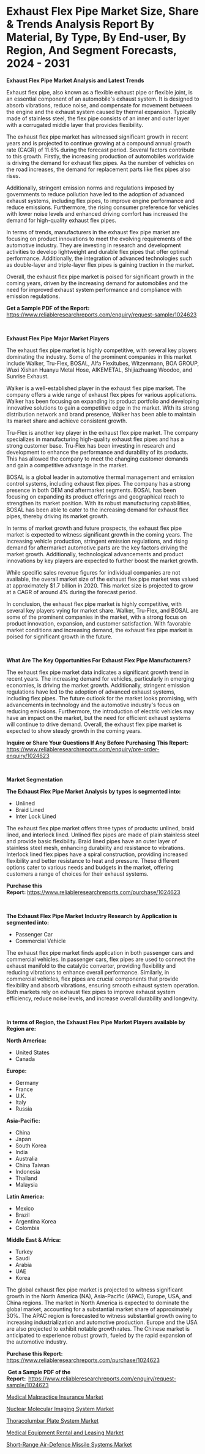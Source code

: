 <p><h1>Exhaust Flex Pipe Market Size, Share & Trends Analysis Report By Material, By Type, By End-user, By Region, And Segment Forecasts, 2024 - 2031</h1></p><p><strong>Exhaust Flex Pipe Market Analysis and Latest Trends</strong></p>
<p><p>Exhaust flex pipe, also known as a flexible exhaust pipe or flexible joint, is an essential component of an automobile's exhaust system. It is designed to absorb vibrations, reduce noise, and compensate for movement between the engine and the exhaust system caused by thermal expansion. Typically made of stainless steel, the flex pipe consists of an inner and outer layer with a corrugated middle layer that provides flexibility.</p><p>The exhaust flex pipe market has witnessed significant growth in recent years and is projected to continue growing at a compound annual growth rate (CAGR) of 11.6% during the forecast period. Several factors contribute to this growth. Firstly, the increasing production of automobiles worldwide is driving the demand for exhaust flex pipes. As the number of vehicles on the road increases, the demand for replacement parts like flex pipes also rises.</p><p>Additionally, stringent emission norms and regulations imposed by governments to reduce pollution have led to the adoption of advanced exhaust systems, including flex pipes, to improve engine performance and reduce emissions. Furthermore, the rising consumer preference for vehicles with lower noise levels and enhanced driving comfort has increased the demand for high-quality exhaust flex pipes.</p><p>In terms of trends, manufacturers in the exhaust flex pipe market are focusing on product innovations to meet the evolving requirements of the automotive industry. They are investing in research and development activities to develop lightweight and durable flex pipes that offer optimal performance. Additionally, the integration of advanced technologies such as double-layer and triple-layer flex pipes is gaining traction in the market.</p><p>Overall, the exhaust flex pipe market is poised for significant growth in the coming years, driven by the increasing demand for automobiles and the need for improved exhaust system performance and compliance with emission regulations.</p></p>
<p><strong>Get a Sample PDF of the Report:&nbsp;</strong> <a href="https://www.reliableresearchreports.com/enquiry/request-sample/1024623">https://www.reliableresearchreports.com/enquiry/request-sample/1024623</a></p>
<p>&nbsp;</p>
<p><strong>Exhaust Flex Pipe Major Market Players</strong></p>
<p><p>The exhaust flex pipe market is highly competitive, with several key players dominating the industry. Some of the prominent companies in this market include Walker, Tru-Flex, BOSAL, Alfa Flexitubes, Witzenmann, BOA GROUP, Wuxi Xishan Huanyu Metal Hose, AIKEMETAL, Shijiazhuang Woodoo, and Sunrise Exhaust.</p><p>Walker is a well-established player in the exhaust flex pipe market. The company offers a wide range of exhaust flex pipes for various applications. Walker has been focusing on expanding its product portfolio and developing innovative solutions to gain a competitive edge in the market. With its strong distribution network and brand presence, Walker has been able to maintain its market share and achieve consistent growth.</p><p>Tru-Flex is another key player in the exhaust flex pipe market. The company specializes in manufacturing high-quality exhaust flex pipes and has a strong customer base. Tru-Flex has been investing in research and development to enhance the performance and durability of its products. This has allowed the company to meet the changing customer demands and gain a competitive advantage in the market.</p><p>BOSAL is a global leader in automotive thermal management and emission control systems, including exhaust flex pipes. The company has a strong presence in both OEM and aftermarket segments. BOSAL has been focusing on expanding its product offerings and geographical reach to strengthen its market position. With its robust manufacturing capabilities, BOSAL has been able to cater to the increasing demand for exhaust flex pipes, thereby driving its market growth.</p><p>In terms of market growth and future prospects, the exhaust flex pipe market is expected to witness significant growth in the coming years. The increasing vehicle production, stringent emission regulations, and rising demand for aftermarket automotive parts are the key factors driving the market growth. Additionally, technological advancements and product innovations by key players are expected to further boost the market growth.</p><p>While specific sales revenue figures for individual companies are not available, the overall market size of the exhaust flex pipe market was valued at approximately $1.7 billion in 2020. This market size is projected to grow at a CAGR of around 4% during the forecast period.</p><p>In conclusion, the exhaust flex pipe market is highly competitive, with several key players vying for market share. Walker, Tru-Flex, and BOSAL are some of the prominent companies in the market, with a strong focus on product innovation, expansion, and customer satisfaction. With favorable market conditions and increasing demand, the exhaust flex pipe market is poised for significant growth in the future.</p></p>
<p>&nbsp;</p>
<p><strong>What Are The Key Opportunities For Exhaust Flex Pipe Manufacturers?</strong></p>
<p><p>The exhaust flex pipe market data indicates a significant growth trend in recent years. The increasing demand for vehicles, particularly in emerging economies, is driving the market growth. Additionally, stringent emission regulations have led to the adoption of advanced exhaust systems, including flex pipes. The future outlook for the market looks promising, with advancements in technology and the automotive industry's focus on reducing emissions. Furthermore, the introduction of electric vehicles may have an impact on the market, but the need for efficient exhaust systems will continue to drive demand. Overall, the exhaust flex pipe market is expected to show steady growth in the coming years.</p></p>
<p><strong>Inquire or Share Your Questions If Any Before Purchasing This Report:</strong> <a href="https://www.reliableresearchreports.com/enquiry/pre-order-enquiry/1024623">https://www.reliableresearchreports.com/enquiry/pre-order-enquiry/1024623</a></p>
<p>&nbsp;</p>
<p><strong>Market Segmentation</strong></p>
<p><strong>The Exhaust Flex Pipe Market Analysis by types is segmented into:</strong></p>
<p><ul><li>Unlined</li><li>Braid Lined</li><li>Inter Lock Lined</li></ul></p>
<p><p>The exhaust flex pipe market offers three types of products: unlined, braid lined, and interlock lined. Unlined flex pipes are made of plain stainless steel and provide basic flexibility. Braid lined pipes have an outer layer of stainless steel mesh, enhancing durability and resistance to vibrations. Interlock lined flex pipes have a spiral construction, providing increased flexibility and better resistance to heat and pressure. These different options cater to various needs and budgets in the market, offering customers a range of choices for their exhaust systems.</p></p>
<p><strong>Purchase this Report:&nbsp;</strong><a href="https://www.reliableresearchreports.com/purchase/1024623">https://www.reliableresearchreports.com/purchase/1024623</a></p>
<p>&nbsp;</p>
<p><strong>The Exhaust Flex Pipe Market Industry Research by Application is segmented into:</strong></p>
<p><ul><li>Passenger Car</li><li>Commercial Vehicle</li></ul></p>
<p><p>The exhaust flex pipe market finds application in both passenger cars and commercial vehicles. In passenger cars, flex pipes are used to connect the exhaust manifold to the catalytic converter, providing flexibility and reducing vibrations to enhance overall performance. Similarly, in commercial vehicles, flex pipes are crucial components that provide flexibility and absorb vibrations, ensuring smooth exhaust system operation. Both markets rely on exhaust flex pipes to improve exhaust system efficiency, reduce noise levels, and increase overall durability and longevity.</p></p>
<p>&nbsp;</p>
<p><strong>In terms of Region, the Exhaust Flex Pipe Market Players available by Region are:</strong></p>
<p>
    <p> <strong> North America: </strong>
        <ul>
            <li>United States</li>
            <li>Canada</li>
        </ul>
        </p> 
    <p> <strong> Europe: </strong>
        <ul>
            <li>Germany</li>
            <li>France</li>
            <li>U.K.</li>
            <li>Italy</li>
            <li>Russia</li>
        </ul>
        </p> 
    <p> <strong> Asia-Pacific: </strong>
        <ul>
            <li>China</li>
            <li>Japan</li>
            <li>South Korea</li>
            <li>India</li>
            <li>Australia</li>
            <li>China Taiwan</li>
            <li>Indonesia</li>
            <li>Thailand</li>
            <li>Malaysia</li>
        </ul>
        </p> 
    <p> <strong> Latin America: </strong>
        <ul>
            <li>Mexico</li>
            <li>Brazil</li>
            <li>Argentina Korea</li>
            <li>Colombia</li>
        </ul>
        </p> 
    <p> <strong> Middle East & Africa: </strong>
        <ul>
            <li>Turkey</li>
            <li>Saudi</li>
            <li>Arabia</li>
            <li>UAE</li>
            <li>Korea</li>
        </ul>
    </p>
    </p>
<p><p>The global exhaust flex pipe market is projected to witness significant growth in the North America (NA), Asia-Pacific (APAC), Europe, USA, and China regions. The market in North America is expected to dominate the global market, accounting for a substantial market share of approximately 30%. The APAC region is forecasted to witness substantial growth owing to increasing industrialization and automotive production. Europe and the USA are also projected to exhibit notable growth rates. The Chinese market is anticipated to experience robust growth, fueled by the rapid expansion of the automotive industry.</p></p>
<p><strong>Purchase this Report: </strong><a href="https://www.reliableresearchreports.com/purchase/1024623">https://www.reliableresearchreports.com/purchase/1024623</a></p>
<p>&nbsp;<strong>Get a Sample PDF of the Report:&nbsp;&nbsp;</strong><a href="https://www.reliableresearchreports.com/enquiry/request-sample/1024623">https://www.reliableresearchreports.com/enquiry/request-sample/1024623</a></p>
<p><strong></strong></p>
<p><p><a href="https://github.com/laholand/Market-Research-Report-List-1/blob/main/medical-malpractice-insurance-market.md">Medical Malpractice Insurance Market</a></p><p><a href="https://www.linkedin.com/pulse/nuclear-molecular-imaging-system-market-size-examines-its-bgf1e?trackingId=q9rVtV6KSuKD1jE36ffB1g%3D%3D">Nuclear Molecular Imaging System Market</a></p><p><a href="https://www.linkedin.com/pulse/thoracolumbar-plate-system-market-offer-valuable-insights-pkfae?trackingId=vVVgRi21RLOTPh%2F9KjdmcA%3D%3D">Thoracolumbar Plate System Market</a></p><p><a href="https://github.com/angelajermaine/Market-Research-Report-List-1/blob/main/medical-equipment-rental-and-leasing-market.md">Medical Equipment Rental and Leasing Market</a></p><p><a href="https://medium.com/@harrymcgrath965/short-range-air-defence-missile-systems-market-insight-market-trends-growth-forecasted-from-2024-b98d95f5f3ce">Short-Range Air-Defence Missile Systems Market</a></p></p>